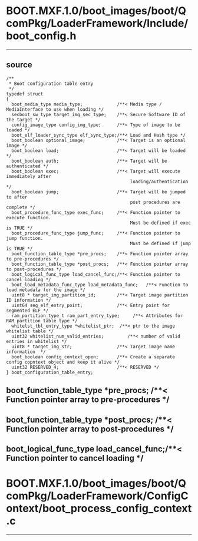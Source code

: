 # BOOT.MXF.1.0/boot_images/boot/QcomPkg/LoaderFramework/Include/boot_config.h
---
## source
```
/**
 * Boot configuration table entry 
 */
typedef struct
{
  boot_media_type media_type;             /**< Media type / MediaInterface to use when loading */
  secboot_sw_type target_img_sec_type;    /**< Secure Software ID of the target */
  config_image_type config_img_type;      /**< Type of image to be loaded */
  boot_elf_loader_sync_type elf_sync_type;/**< Load and Hash type */
  boot_boolean optional_image;            /**< Target is an optional image */
  boot_boolean load;                      /**< Target will be loaded */
  boot_boolean auth;                      /**< Target will be authenticated */
  boot_boolean exec;                      /**< Target will execute immediately after
                                               loading/authentication */
  boot_boolean jump;                      /**< Target will be jumped to after
                                               post procedures are complete */ 
  boot_procedure_func_type exec_func;     /**< Function pointer to execute function.
                                               Must be defined if exec is TRUE */ 
  boot_procedure_func_type jump_func;     /**< Function pointer to jump function.
                                               Must be defined if jump is TRUE */ 
  boot_function_table_type *pre_procs;    /**< Function pointer array to pre-procedures */
  boot_function_table_type *post_procs;   /**< Function pointer array to post-procedures */
  boot_logical_func_type load_cancel_func;/**< Function pointer to cancel loading */
  boot_load_metadata_func_type load_metadata_func;   /**< Function to load metadata for the image */
  uint8 * target_img_partition_id;        /**< Target image partition ID information */
  uint64 seg_elf_entry_point;             /**< Entry point for segmented ELF */
  ram_partition_type_t ram_part_entry_type;     /**< Attributes for RAM partition table type */
  whitelst_tbl_entry_type *whitelist_ptr;  /**< ptr to the image whitelist table */
  uint32 whitelist_num_valid_entries;         /**< number of valid entries in whitelist */
  uint8 * target_img_str;                 /**< Target image name information  */
  boot_boolean config_context_open;       /**< Create a separate config copntext object and keep it alive */
  uint32 RESERVED_4;                      /**< RESERVED */
} boot_configuration_table_entry;
```
##  boot_function_table_type *pre_procs;    /**< Function pointer array to pre-procedures */

##  boot_function_table_type *post_procs;   /**< Function pointer array to post-procedures */

##  boot_logical_func_type load_cancel_func;/**< Function pointer to cancel loading */

# BOOT.MXF.1.0/boot_images/boot/QcomPkg/LoaderFramework/ConfigContext/boot_process_config_context.c
---
